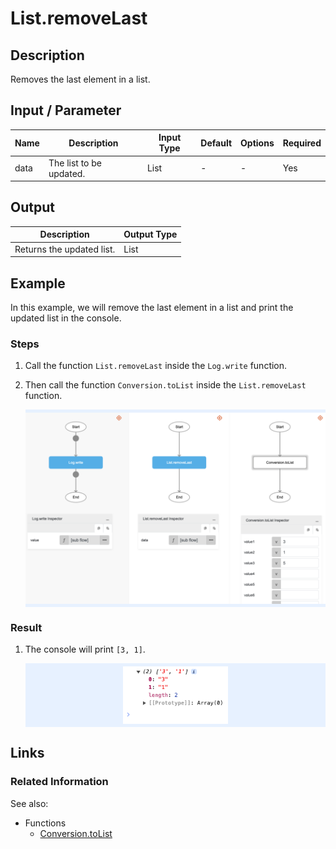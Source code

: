 # List.removeLast

## Description

Removes the last element in a list.

## Input / Parameter

| Name | Description | Input Type | Default | Options | Required |
| ------ | ------ | ------ | ------ | ------ | ------ |
| data | The list to be updated. | List | - | - | Yes |

## Output

| Description | Output Type |
| ------ | ------ |
| Returns the updated list. | List |

## Example

In this example, we will remove the last element in a list and print the updated list in the console.

### Steps

1. Call the function `List.removeLast` inside the `Log.write` function.
2. Then call the function `Conversion.toList` inside the `List.removeLast` function.

    <div style="display:flex; align-items:center; justify-content:center; background-color: #E7F1FF;">
        <img src="./removeLast-step-1.png"
        style="width: 100%; padding: 5px;"/>
    </div>

### Result

1. The console will print `[3, 1]`.

    <div style="display:flex; align-items:center; justify-content:center; background-color: #E7F1FF;">
        <img src="./removeLast-result-1.png"
        style="width: 35%; padding: 5px;"/>
    </div>

## Links

### Related Information

See also:

- Functions
    - [Conversion.toList](/document/client/2-5-actions-and-visual-logic/action-reference/react-native/Conversion/toList/toList.md)